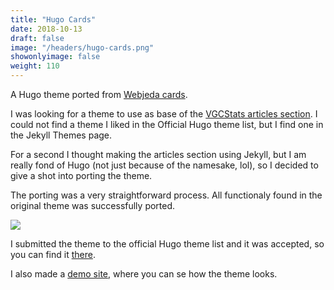 ```yaml
---
title: "Hugo Cards"
date: 2018-10-13
draft: false
image: "/headers/hugo-cards.png"
showonlyimage: false
weight: 110
---
```


A Hugo theme ported from [Webjeda cards](https://webjeda.com/cards/).
<!--more-->

I was looking for a theme to use as base of the [VGCStats articles section](/portfolio/articles). I could not find a theme I liked in the Official Hugo theme list, but I find one in the Jekyll Themes page. 

For a second I thought making the articles section using Jekyll, but I am really fond of Hugo (not just because of the namesake, lol), so I decided to give a shot into porting the theme.

The porting was a very straightforward process. All functionaly found in the original theme was successfully ported.

![](/content/hugo-cards01.png)

I submitted the theme to the official Hugo theme list and it was accepted, so you can find it [there](https://themes.gohugo.io/hugo-cards/).

I also made a [demo site](https://hugo-cards-site.netlify.com/), where you can se how the theme looks. 